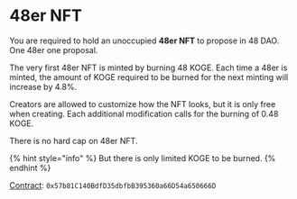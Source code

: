 # 48er NFT

You are required to hold an unoccupied **48er NFT** to propose in 48 DAO. One 48er one proposal.

The very first 48er NFT is minted by burning 48 KOGE. Each time a 48er is minted, the amount of KOGE required to be burned for the next minting will increase by 4.8%.

Creators are allowed to customize how the NFT looks, but it is only free when creating. Each additional modification calls for the burning of 0.48 KOGE.

There is no hard cap on 48er NFT.

{% hint style="info" %}
But there is only limited KOGE to be burned.
{% endhint %}

[Contract](https://bscscan.com/token/0x57b81c140bdfd35dbfbb395360a66d54a650666d): `0x57b81C140BdfD35dbfbB395360a66D54a650666D`
